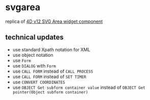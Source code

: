 # svgarea
replica of [4D v12 SVG Area widget component](https://github.com/vdelachaux/SVG)

## technical updates 

* use standard Xpath notation for XML
* use object notation
* use `Form`
* use `DIALOG` with `Form`
* use `CALL FORM` instead of `CALL PROCESS`
* use `CALL FORM` instead of `SET TIMER`
* use `CONVERT COORDINATES`
* use `OBJECT Get subform container value` instead of `OBJECT Get pointer(Object subform container)`
